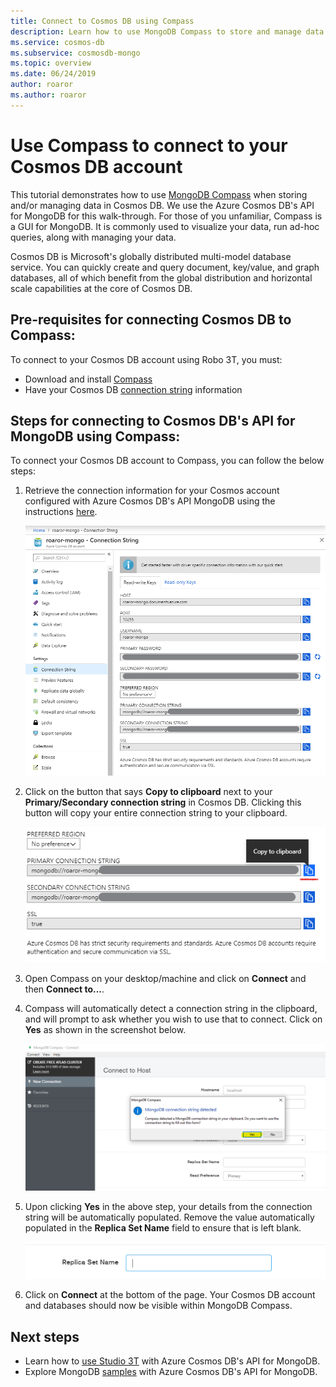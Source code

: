 ```yaml
---
title: Connect to Cosmos DB using Compass
description: Learn how to use MongoDB Compass to store and manage data in Azure Cosmos DB.
ms.service: cosmos-db
ms.subservice: cosmosdb-mongo
ms.topic: overview
ms.date: 06/24/2019
author: roaror
ms.author: roaror
---
```


# Use Compass to connect to your Cosmos DB account

This tutorial demonstrates how to use [MongoDB Compass](https://www.mongodb.com/products/compass) when storing and/or managing data in Cosmos DB. We use the Azure Cosmos DB's API for MongoDB for this walk-through. For those of you unfamiliar, Compass is a GUI for MongoDB. It is commonly used to visualize your data, run ad-hoc queries, along with managing your data. 

Cosmos DB is Microsoft's globally distributed multi-model database service. You can quickly create and query document, key/value, and graph databases, all of which benefit from the global distribution and horizontal scale capabilities at the core of Cosmos DB.


## Pre-requisites for connecting Cosmos DB to Compass:
To connect to your Cosmos DB account using Robo 3T, you must:

* Download and install [Compass](https://www.mongodb.com/download-center/compass?jmp=hero)
* Have your Cosmos DB [connection string](connect-mongodb-account.md) information

## Steps for connecting to Cosmos DB's API for MongoDB using Compass:
To connect your Cosmos DB account to Compass, you can follow the below steps:

1. Retrieve the connection information for your Cosmos account configured with Azure Cosmos DB's API MongoDB using the instructions [here](connect-mongodb-account.md).

    ![Screenshot of the connection string blade](./media/mongodb-compass/mongodb-connection-compass.png)

2. Click on the button that says **Copy to clipboard** next to your **Primary/Secondary connection string** in Cosmos DB. Clicking this button will copy your entire connection string to your clipboard. 

    ![Screenshot of the copy to clipboard button](./media/mongodb-compass/mongodb-clipboard.png)

3. Open Compass on your desktop/machine and click on **Connect** and then **Connect to...**. 

4. Compass will automatically detect a connection string in the clipboard, and will prompt to ask whether you wish to use that to connect. Click on **Yes** as shown in the screenshot below.

    ![Screenshot of the Compass prompt to connect](./media/mongodb-compass/mongodb-compass-prompt.png)

5. Upon clicking **Yes** in the above step, your details from the connection string will be automatically populated. Remove the value automatically populated in the **Replica Set Name** field to ensure that is left blank. 

    ![Screenshot of the Compass prompt to connect](./media/mongodb-compass/mongodb-compass-replica.png)

6. Click on **Connect** at the bottom of the page. Your Cosmos DB account and databases should now be visible within MongoDB Compass.

## Next steps

- Learn how to [use Studio 3T](mongodb-mongochef.md) with Azure Cosmos DB's API for MongoDB.
- Explore MongoDB [samples](mongodb-samples.md) with Azure Cosmos DB's API for MongoDB.